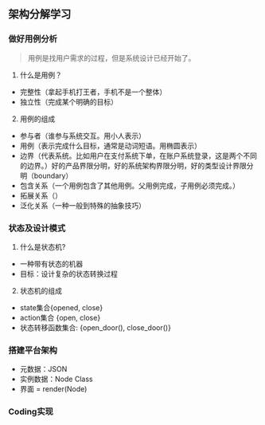 ## 架构分解学习

### 做好用例分析
> 用例是找用户需求的过程，但是系统设计已经开始了。

1. 什么是用例？
- 完整性（拿起手机打王者，手机不是一个整体）
- 独立性（完成某个明确的目标）
2. 用例的组成
- 参与者（谁参与系统交互。用小人表示）
- 用例（表示完成什么目标，通常是动词短语。用椭圆表示）
- 边界（代表系统。比如用户在支付系统下单，在账户系统登录，这是两个不同的边界。）好的产品界限分明，好的系统架构界限分明，好的类型设计界限分明（boundary）
- 包含关系（一个用例包含了其他用例。父用例完成，子用例必须完成。）
- 拓展关系（）
- 泛化关系（一种一般到特殊的抽象技巧）

### 状态及设计模式
1. 什么是状态机?
- 一种带有状态的机器
- 目标：设计复杂的状态转换过程
2. 状态机的组成
- state集合{opened, close}
- action集合 {open, close}
- 状态转移函数集合: {open_door(), close_door()}

### 搭建平台架构
- 元数据：JSON
- 实例数据：Node Class
- 界面 = render(Node)

### Coding实现
